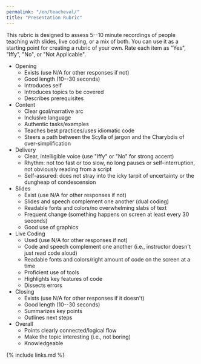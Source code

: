 ```yaml
---
permalink: "/en/teacheval/"
title: "Presentation Rubric"
---
```


This rubric is designed to assess 5--10 minute recordings of people
teaching with slides, live coding, or a mix of both. You can use it as
a starting point for creating a rubric of your own.  Rate each item as
"Yes", "Iffy", "No", or "Not Applicable".

-   Opening
    -   Exists (use N/A for other responses if not)
    -   Good length (10--30 seconds)
    -   Introduces self
    -   Introduces topics to be covered
    -   Describes prerequisites
-   Content
    -   Clear goal/narrative arc
    -   Inclusive language
    -   Authentic tasks/examples
    -   Teaches best practices/uses idiomatic code
    -   Steers a path between the Scylla of jargon and the Charybdis of over-simplification
-   Delivery
    -   Clear, intelligible voice (use "Iffy" or "No" for strong accent)
    -   Rhythm: not too fast or too slow, no long pauses or self-interruption, not obviously reading from a script
    -   Self-assured: does not stray into the icky tarpit of uncertainty or the dungheap of condescension
-   Slides
    -   Exist (use N/A for other responses if not)
    -   Slides and speech complement one another (dual coding)
    -   Readable fonts and colors/no overwhelming slabs of text
    -   Frequent change (something happens on screen at least every 30 seconds)
    -   Good use of graphics
-   Live Coding
    -   Used (use N/A for other responses if not)
    -   Code and speech complement one another (i.e., instructor doesn't just read code aloud)
    -   Readable fonts and colors/right amount of code on the screen at a time
    -   Proficient use of tools
    -   Highlights key features of code
    -   Dissects errors
-   Closing
    -   Exists (use N/A for other responses if it doesn't)
    -   Good length (10--30 seconds)
    -   Summarizes key points
    -   Outlines next steps
-   Overall
    -   Points clearly connected/logical flow
    -   Make the topic interesting (i.e., not boring)
    -   Knowledgeable

{% include links.md %}

